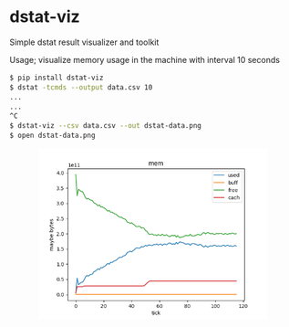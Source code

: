 # dstat-viz
Simple dstat result visualizer and toolkit

Usage; visualize memory usage in the machine with interval 10 seconds

```sh
$ pip install dstat-viz
$ dstat -tcmds --output data.csv 10
...
...
^C
$ dstat-viz --csv data.csv --out dstat-data.png
$ open dstat-data.png
```

<div align="center"><img src="https://raw.githubusercontent.com/kuenishi/dstat-viz/master/10000.png" width="400"/></div>
